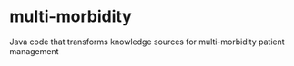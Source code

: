 # multi-morbidity
Java code that transforms knowledge sources for multi-morbidity patient management
